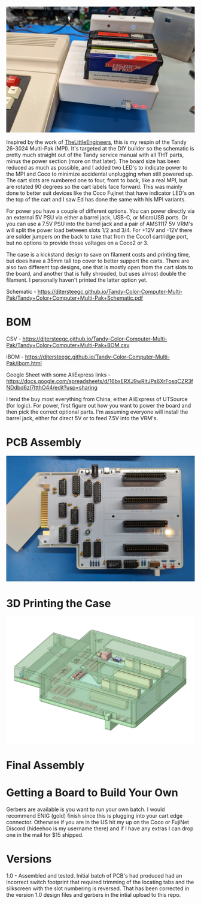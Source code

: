 ![MPI](docs/MPI.jpg)

Inspired by the work of [TheLittleEngineers](https://github.com/TheLittleEngineers/CoCoDragon-MultiPakInterface-CC-Multi-Pak_Version_1.2), this is my respin of the Tandy 26-3024 Multi-Pak (MPI).  It's targeted at the DIY builder so the schematic is pretty much straight out of the Tandy service manual with all THT parts, minus the power section (more on that later).  The board size has been reduced as much as possible, and I added two LED's to indicate power to the MPI and Coco to minimize accidental unplugging when still powered up.  The cart slots are numbered one to four, front to back, like a real MPI, but are rotated 90 degrees so the cart labels face forward.  This was mainly done to better suit devices like the Coco Fujinet that have indicator LED's on the top of the cart and I saw Ed has done the same with his MPI variants.

For power you have a couple of different options.  You can power directly via an external 5V PSU via either a barrel jack, USB-C, or MicroUSB ports.  Or you can use a 7.5V PSU into the barrel jack and a pair of AMS1117 5V VRM's will split the power load between slots 1/2 and 3/4.  For +12V and -12V there are solder jumpers on the back to take that from the Coco1 cartridge port, but no options to provide those voltages on a Coco2 or 3.

The case is a kickstand design to save on filament costs and printing time, but does have a 35mm tall top cover to better support the carts. There are also two different top designs, one that is mostly open from the cart slots to the board, and another that is fully shrouded, but uses almost double the filament.  I personally haven't printed the latter option yet.

Schematic - https://djtersteegc.github.io/Tandy-Color-Computer-Multi-Pak/Tandy+Color+Computer+Multi-Pak+Schematic.pdf

# BOM

CSV - https://djtersteegc.github.io/Tandy-Color-Computer-Multi-Pak/Tandy+Color+Computer+Multi-Pak+BOM.csv

iBOM - https://djtersteegc.github.io/Tandy-Color-Computer-Multi-Pak/ibom.html

Google Sheet with some AliExpress links - https://docs.google.com/spreadsheets/d/16bxERXJ9wRitJPs6XrFosqCZR3fNDdbd6zl7ltthO44/edit?usp=sharing

I tend the buy most everything from China, either AliExpress of UTSource (for logic). For power, first figure out how you want to power the board and then pick the correct optional parts.  I'm assuming everyone will install the barrel jack, either for direct 5V or to feed 7.5V into the VRM's.

# PCB Assembly

![MPI-PCB-Assembled.jpg](docs/MPI-PCB-Assembled.jpg)

# 3D Printing the Case

![DesignSpark](docs/DesignSpark.png)

# Final Assembly

# Getting a Board to Build Your Own

Gerbers are available is you want to run your own batch. I would recommend ENIG (gold) finish since this is plugging into your cart edge connector. Otherwise if you are in the US hit my up on the Coco or FujiNet Discord (hideehoo is my username there) and if I have any extras I can drop one in the mail for $15 shipped.

# Versions

1.0 - Assembled and tested.  Initial batch of PCB's had produced had an incorrect switch footprint that required trimming of the locating tabs and the silkscreen with the slot numbering is reversed.  That has been corrected in the version 1.0 design files and gerbers in the intial upload to this repo.


